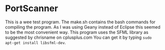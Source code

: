 # PortScanner
This is a wee test program.
The make.sh contains the bash commands for compiling the program.
As I was using Geany instead of Eclipse this seemed to be the most convenient way.
This program uses the SFML library as suggested by chrisname on cplusplus.com
You can get it by typing `sudo apt-get install libsfml-dev`.
